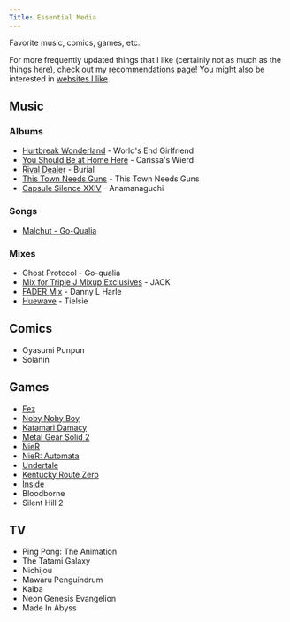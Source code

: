 ```yaml
---
Title: Essential Media
---
```


Favorite music, comics, games, etc.

For more frequently updated things that I like (certainly not as much as the things here), check out my [recommendations page](/recommendations)! You might also be interested in [websites I like](/sites-i-like).

## Music

### Albums

- [Hurtbreak Wonderland](https://virginbabylonrecords.bandcamp.com/album/hurtbreak-wonderland) - World's End Girlfriend
- [You Should Be at Home Here](https://carissaswierd.bandcamp.com/album/you-should-be-at-home-here) - Carissa's Wierd
- [Rival Dealer](https://burial.bandcamp.com/album/burial-rival-dealer-hdb080) - Burial
- [This Town Needs Guns](https://thistownneedsguns.bandcamp.com/album/this-town-needs-guns) - This Town Needs Guns
- [Capsule Silence XXIV](https://anamanaguchi.wetransfer.com/downloads/a697e95f98bf5f859dc5a78f394ad6f720160406171459/34b540) - Anamanaguchi

### Songs

- [Malchut - Go-Qualia](https://www.youtube.com/watch?v=XFVGZSDa4A4)

### Mixes

- Ghost Protocol - Go-qualia
- [Mix for Triple J Mixup Exclusives](https://soundcloud.com/nonstoppop/mix-for-triple-j) - JACK
- [FADER Mix](https://soundcloud.com/fadermedia/fader-mix-danny-l-harle) - Danny L Harle
- [Huewave](https://soundcloud.com/dismagazine/tielsie-huewave) - Tielsie

## Comics

- Oyasumi Punpun
- Solanin

## Games

- [Fez](https://en.wikipedia.org/wiki/Fez_(video_game))
- [Noby Noby Boy](https://en.wikipedia.org/wiki/Noby_Noby_Boy)
- [Katamari Damacy](https://en.wikipedia.org/wiki/Katamari_Damacy)
- [Metal Gear Solid 2](https://en.wikipedia.org/wiki/Metal_Gear_Solid_2:_Sons_of_Liberty)
- [NieR](https://en.wikipedia.org/wiki/Nier_%28video_game%29)
- [NieR: Automata](https://en.wikipedia.org/wiki/Nier:_Automata)
- [Undertale](https://undertale.com/)
- [Kentucky Route Zero](http://kentuckyroutezero.com/)
- [Inside](http://playdead.com/games/inside/)
- Bloodborne
- Silent Hill 2

## TV

- Ping Pong: The Animation
- The Tatami Galaxy
- Nichijou
- Mawaru Penguindrum
- Kaiba
- Neon Genesis Evangelion
- Made In Abyss
